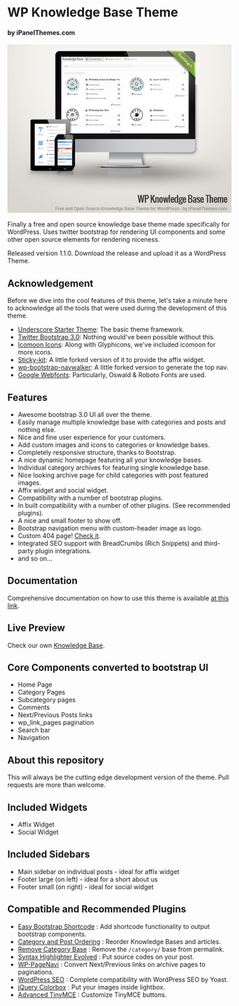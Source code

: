 # WP Knowledge Base Theme
#### by iPanelThemes.com

![Theme Logo](screenshot.png?raw=true)

Finally a free and open source knowledge base theme made specifically for WordPress.
Uses twitter bootstrap for rendering UI components and some other open source elements
for rendering niceness.

Released version 1.1.0. Download the release and upload it as a WordPress Theme.

## Acknowledgement
Before we dive into the cool features of this theme, let's take a minute here to acknowledge
all the tools that were used during the development of this theme.
* [Underscore Starter Theme](http://underscores.me/): The basic theme framework.
* [Twitter Bootstrap 3.0](http://getbootstrap.com/): Nothing would've been possible without this.
* [Icomoon Icons](http://icomoon.io/): Along with Glyphicons, we've included icomoon for more icons.
* [Sticky-kit](https://github.com/leafo/sticky-kit): A little forked version of it to provide the affix widget.
* [wp-bootstrap-navwalker](https://github.com/twittem/wp-bootstrap-navwalker): A little forked version to generate the top nav.
* [Google Webfonts](http://www.google.com/fonts/): Particularly, Oswald & Roboto Fonts are used.

## Features
* Awesome bootstrap 3.0 UI all over the theme.
* Easily manage multiple knowledge base with categories and posts and nothing else.
* Nice and fine user experience for your customers.
* Add custom images and icons to categories or knowledge bases.
* Completely responsive structure, thanks to Bootstrap.
* A nice dynamic homepage featuring all your knowledge bases.
* Individual category archives for featuring single knowledge base.
* Nice looking archive page for child categories with post featured images.
* Affix widget and social widget.
* Compatibility with a number of bootstrap plugins.
* In built compatibility with a number of other plugins. (See recommended plugins).
* A nice and small footer to show off.
* Bootstrap navigation menu with custom-header image as logo.
* Custom 404 page! [Check it](http://ipanelthemes.com/kb/i-am-a-smart-404-page/).
* Integrated SEO support with BreadCrumbs (Rich Snippets) and third-party plugin integrations.
* and so on...

## Documentation
Comprehensive documentation on how to use this theme is available [at this link](http://ipanelthemes.com/kb/products/wp-knowledge-base-theme/).

## Live Preview
Check our own [Knowledge Base](http://ipanelthemes.com/kb/).

## Core Components converted to bootstrap UI
* Home Page
* Category Pages
* Subcategory pages
* Comments
* Next/Previous Posts links
* wp_link_pages pagination
* Search bar
* Navigation

## About this repository
This will always be the cutting edge development version of the theme. Pull requests are more than welcome.

## Included Widgets
* Affix Widget
* Social Widget

## Included Sidebars
* Main sidebar on individual posts - ideal for affix widget
* Footer large (on left) - ideal for a short about us
* Footer small (on right) - ideal for social widget

## Compatible and Recommended Plugins
* [Easy Bootstrap Shortcode](http://ipanelthemes.com/kb/easy-bootstrap-shortcode/) : Add shortcode functionality to output bootstrap components.
* [Category and Post Ordering](http://ipanelthemes.com/kb/category-post-ordering/) : Reorder Knowledge Bases and articles.
* [Remove Category Base](http://ipanelthemes.com/kb/wp-knowledge-base-theme/kb-plugins/remove-category-base/) : Remove the `/category/` base from permalink.
* [Syntax Highlighter Evolved](http://ipanelthemes.com/kb/syntax-highlighting/) : Put source codes on your post.
* [WP-PageNavi](http://ipanelthemes.com/kb/pagination-using-wp-pagenavi/) : Convert Next/Previous links on archive pages to paginations.
* [WordPress SEO](http://ipanelthemes.com/kb/search-engine-optimization/) : Complete compatibility with WordPress SEO by Yoast.
* [jQuery Colorbox](http://ipanelthemes.com/kb/wp-knowledge-base-theme/kb-plugins/jquery-colorbox-display-images-lighbox/) : Put your images inside lightbox.
* [Advanced TinyMCE](http://ipanelthemes.com/kb/wp-knowledge-base-theme/kb-plugins/customizing-tinymce-editor-buttons/) : Customize TinyMCE buttons.
